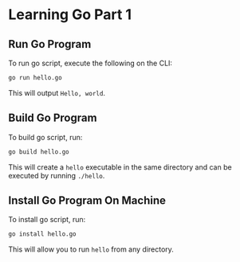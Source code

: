 # Learning Go Part 1

## Run Go Program
To run go script, execute the following on the CLI:

```sh
go run hello.go
```

This will output `Hello, world`.

## Build Go Program
To build go script, run:

```sh 
go build hello.go
```

This will create a `hello` executable in the same directory and can be executed by running `./hello`.

## Install Go Program On Machine

To install go script, run:

```sh
go install hello.go
```
This will allow you to run `hello` from any directory.